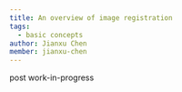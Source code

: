 ```yaml
---
title: An overview of image registration
tags:
  - basic concepts
author: Jianxu Chen
member: jianxu-chen
---
```



post work-in-progress